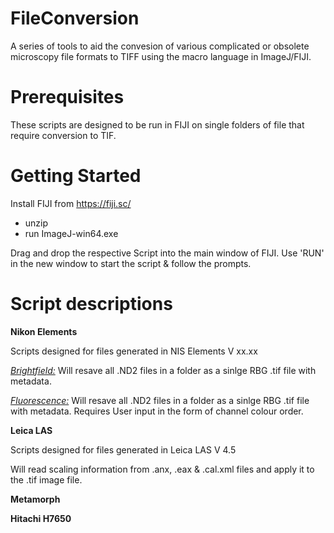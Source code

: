 # FileConversion
A series of tools to aid the convesion of various complicated or obsolete microscopy file formats to TIFF using the macro language in ImageJ/FIJI.

# Prerequisites
These scripts are designed to be run in FIJI on single folders of file that require conversion to TIF.

# Getting Started
Install FIJI from https://fiji.sc/
 - unzip
 - run ImageJ-win64.exe

Drag and drop the respective Script into the main window of FIJI. Use 'RUN' in the new window to start the script & follow the prompts.

# Script descriptions
__Nikon Elements__ 

Scripts designed for files generated in NIS Elements V xx.xx

[_Brightfield:_](./NIS%20Elements_Resave%20brightfield.groovy) Will resave all .ND2 files in a folder as a sinlge RBG .tif file with metadata.

[_Fluorescence:_](./NIS%20Elements_Resave%20fluorescence.ijm) Will resave all .ND2 files in a folder as a sinlge RBG .tif file with metadata. Requires User input in the form of channel colour order.

__Leica LAS__

Scripts designed for files generated in Leica LAS V 4.5

Will read scaling information from .anx, .eax & .cal.xml files and apply it to the .tif image file.

__Metamorph__


__Hitachi H7650__
